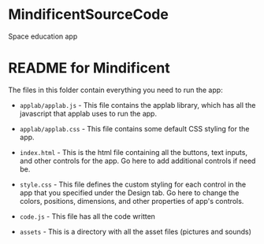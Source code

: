 # MindificentSourceCode
Space education app

# README for Mindificent #

The files in this folder contain everything you need to run the app:

* `applab/applab.js` - This file contains the applab library, which has all the
  javascript that applab uses to run the app.

* `applab/applab.css` - This file contains some default CSS styling for the app.

* `index.html` - This is the html file containing all the buttons, text inputs, and other controls for
  the app. Go here to add additional controls if need be.

* `style.css` - This file defines the custom styling for each control in the
  app that you specified under the Design tab. Go here to change the colors,
  positions, dimensions, and other properties of app's controls.

* `code.js` - This file has all the code written

* `assets` - This is a directory with all the asset files (pictures and sounds)
 
